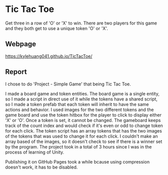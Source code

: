 # Tic Tac Toe

Get three in a row of 'O' or 'X' to win. There are two players for this game and they both get to use a unique token 'O' or 'X'.

## Webpage

https://kylehuang041.github.io/TicTacToe/

## Report

I chose to do 'Project - Simple Game' that being Tic Tac Toe.

I made a board game and token entities. The board game is a single entity, so I made a script in direct use of it while the tokens have a shared script, so I made a token prefab that each token will inherit to have the same actions and behavior. I used images for the two different tokens and the game board and use the token hitbox for the player to click to display either 'X' or 'O'. Once a token is set, it cannot be changed. The gameboard keeps track of the count index and would check if it's even or odd to change token for each click. The token script has an array tokens that has the two images of the tokens that was used to change it for each click. I couldn't make an array based of the images, so it doesn't check to see if there is a winner set by the program. The project took in a total of 3 hours since I was in the process of learning of Unity.

Publishing it on GitHub Pages took a while bcause using compression doesn't work, it has to be disabled.
